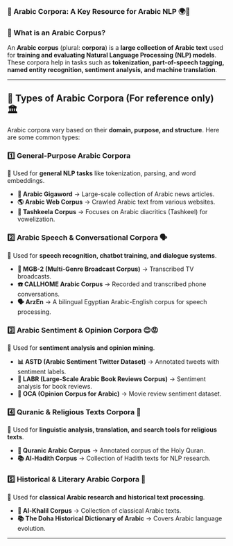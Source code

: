 ### **📌 Arabic Corpora: A Key Resource for Arabic NLP** 🌍📖

### **🔹 What is an Arabic Corpus?**
An **Arabic corpus** (plural: **corpora**) is a **large collection of Arabic text** used for **training and evaluating Natural Language Processing (NLP) models**. These corpora help in tasks such as **tokenization, part-of-speech tagging, named entity recognition, sentiment analysis, and machine translation**.

---

## **🔹 Types of Arabic Corpora (For reference only)** 🏛️ 
Arabic corpora vary based on their **domain, purpose, and structure**. Here are some common types:

### **1️⃣ General-Purpose Arabic Corpora**
📌 Used for **general NLP tasks** like tokenization, parsing, and word embeddings.

- **📖 Arabic Gigaword** → Large-scale collection of Arabic news articles.
- **🌎 Arabic Web Corpus** → Crawled Arabic text from various websites.
- **📜 Tashkeela Corpus** → Focuses on Arabic diacritics (Tashkeel) for vowelization.

### **2️⃣ Arabic Speech & Conversational Corpora** 🗣️
📌 Used for **speech recognition, chatbot training, and dialogue systems**.

- **🎤 MGB-2 (Multi-Genre Broadcast Corpus)** → Transcribed TV broadcasts.
- **☎️ CALLHOME Arabic Corpus** → Recorded and transcribed phone conversations.
- **🗣️ ArzEn** → A bilingual Egyptian Arabic-English corpus for speech processing.

### **3️⃣ Arabic Sentiment & Opinion Corpora** 😊😡
📌 Used for **sentiment analysis and opinion mining**.

- **📊 ASTD (Arabic Sentiment Twitter Dataset)** → Annotated tweets with sentiment labels.
- **📝 LABR (Large-Scale Arabic Book Reviews Corpus)** → Sentiment analysis for book reviews.
- **💬 OCA (Opinion Corpus for Arabic)** → Movie review sentiment dataset.

### **4️⃣ Quranic & Religious Texts Corpora** 📜
📌 Used for **linguistic analysis, translation, and search tools for religious texts**.

- **📖 Quranic Arabic Corpus** → Annotated corpus of the Holy Quran.
- **📚 Al-Hadith Corpus** → Collection of Hadith texts for NLP research.

### **5️⃣ Historical & Literary Arabic Corpora** 🏺
📌 Used for **classical Arabic research and historical text processing**.

- **📜 Al-Khalil Corpus** → Collection of classical Arabic texts.
- **📚 The Doha Historical Dictionary of Arabic** → Covers Arabic language evolution.

---
